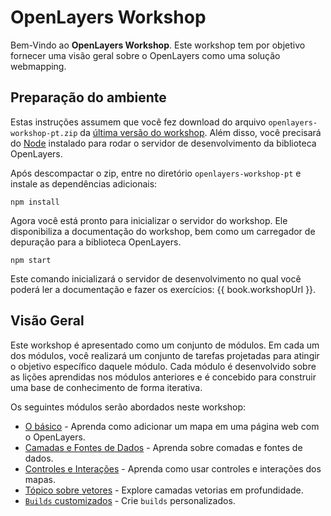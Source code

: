 # OpenLayers Workshop

Bem-Vindo ao **OpenLayers Workshop**. Este workshop tem por objetivo fornecer uma visão geral sobre o OpenLayers como uma solução webmapping.

## Preparação do ambiente

Estas instruções assumem que você fez download do arquivo `openlayers-workshop-pt.zip` da [última versão do workshop](https://github.com/openlayers/workshop/releases).  Além disso, você precisará do [Node](https://nodejs.org/) instalado para rodar o servidor de desenvolvimento da biblioteca OpenLayers.

Após descompactar o zip, entre no diretório `openlayers-workshop-pt` e instale as dependências adicionais:

    npm install

Agora você está pronto para inicializar o servidor do workshop. Ele disponibiliza a documentação do workshop, bem como um carregador de depuração para a biblioteca OpenLayers.

    npm start

Este comando inicializará o servidor de desenvolvimento no qual você poderá ler a documentação e fazer os exercícios: {{ book.workshopUrl }}.

## Visão Geral

Este workshop é apresentado como um conjunto de módulos. Em cada um dos módulos, você realizará um conjunto de tarefas projetadas para atingir o objetivo específico daquele módulo. Cada módulo é desenvolvido sobre as lições aprendidas nos módulos anteriores e é concebido para construir uma base de conhecimento de forma iterativa.

Os seguintes módulos serão abordados neste workshop:

* [O básico](basics/README.md) - Aprenda como adicionar um mapa em uma página web com o OpenLayers.
* [Camadas e Fontes de Dados](layers/README.md) - Aprenda sobre comadas e fontes de dados.
* [Controles e Interações](controls/README.md) - Aprenda como usar controles e interações dos mapas.
* [Tópico sobre vetores](vector/README.md) - Explore camadas vetorias em profundidade.
* [`Builds` customizados](custom-builds/README.md) - Crie `builds` personalizados.
